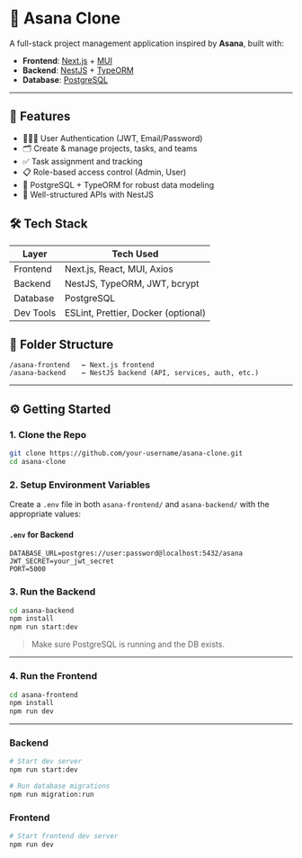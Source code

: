 # 🧠 Asana Clone

A full-stack project management application inspired by **Asana**, built with:

* **Frontend**: [Next.js](https://nextjs.org/) + [MUI](https://mui.com/)
* **Backend**: [NestJS](https://nestjs.com/) + [TypeORM](https://typeorm.io/)
* **Database**: [PostgreSQL](https://www.postgresql.org/)

---

## 🚀 Features

* 🧑‍🤝‍🧑 User Authentication (JWT, Email/Password)
* 🗂️ Create & manage projects, tasks, and teams
* ✅ Task assignment and tracking
* 📋 Role-based access control (Admin, User)
* 💾 PostgreSQL + TypeORM for robust data modeling
* 🧪 Well-structured APIs with NestJS


## 🛠️ Tech Stack

| Layer     | Tech Used                           |
| --------- | ----------------------------------- |
| Frontend  | Next.js, React, MUI, Axios          |
| Backend   | NestJS, TypeORM, JWT, bcrypt        |
| Database  | PostgreSQL                          |
| Dev Tools | ESLint, Prettier, Docker (optional) |



## 📁 Folder Structure

```
/asana-frontend   ← Next.js frontend
/asana-backend    ← NestJS backend (API, services, auth, etc.)
```

---

## ⚙️ Getting Started

### 1. Clone the Repo

```bash
git clone https://github.com/your-username/asana-clone.git
cd asana-clone
```

### 2. Setup Environment Variables

Create a `.env` file in both `asana-frontend/` and `asana-backend/` with the appropriate values:

#### `.env` for Backend

```env
DATABASE_URL=postgres://user:password@localhost:5432/asana
JWT_SECRET=your_jwt_secret
PORT=5000
```


### 3. Run the Backend

```bash
cd asana-backend
npm install
npm run start:dev
```

> Make sure PostgreSQL is running and the DB exists.

---

### 4. Run the Frontend

```bash
cd asana-frontend
npm install
npm run dev
```

---

### Backend

```bash
# Start dev server
npm run start:dev

# Run database migrations
npm run migration:run
```

### Frontend

```bash
# Start frontend dev server
npm run dev
```
